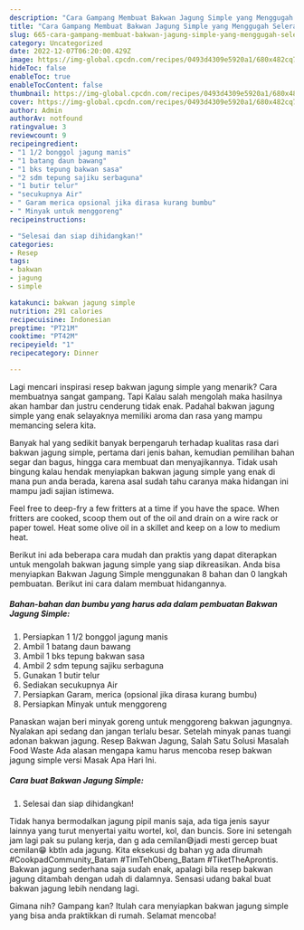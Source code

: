 ```yaml
---
description: "Cara Gampang Membuat Bakwan Jagung Simple yang Menggugah Selera"
title: "Cara Gampang Membuat Bakwan Jagung Simple yang Menggugah Selera"
slug: 665-cara-gampang-membuat-bakwan-jagung-simple-yang-menggugah-selera
category: Uncategorized
date: 2022-12-07T06:20:00.429Z
image: https://img-global.cpcdn.com/recipes/0493d4309e5920a1/680x482cq70/bakwan-jagung-simple-foto-resep-utama.jpg
hideToc: false
enableToc: true
enableTocContent: false
thumbnail: https://img-global.cpcdn.com/recipes/0493d4309e5920a1/680x482cq70/bakwan-jagung-simple-foto-resep-utama.jpg
cover: https://img-global.cpcdn.com/recipes/0493d4309e5920a1/680x482cq70/bakwan-jagung-simple-foto-resep-utama.jpg
author: Admin
authorAv: notfound
ratingvalue: 3
reviewcount: 9
recipeingredient:
- "1 1/2 bonggol jagung manis"
- "1 batang daun bawang"
- "1 bks tepung bakwan sasa"
- "2 sdm tepung sajiku serbaguna"
- "1 butir telur"
- "secukupnya Air"
- " Garam merica opsional jika dirasa kurang bumbu"
- " Minyak untuk menggoreng"
recipeinstructions:

- "Selesai dan siap dihidangkan!"
categories:
- Resep
tags:
- bakwan
- jagung
- simple

katakunci: bakwan jagung simple 
nutrition: 291 calories
recipecuisine: Indonesian
preptime: "PT21M"
cooktime: "PT42M"
recipeyield: "1"
recipecategory: Dinner

---
```



Lagi mencari inspirasi resep bakwan jagung simple yang menarik? Cara membuatnya sangat gampang. Tapi Kalau salah mengolah maka hasilnya akan hambar dan justru cenderung tidak enak. Padahal bakwan jagung simple yang enak selayaknya memiliki aroma dan rasa yang mampu memancing selera kita.


Banyak hal yang sedikit banyak berpengaruh terhadap kualitas rasa dari bakwan jagung simple, pertama dari jenis bahan, kemudian pemilihan bahan segar dan bagus, hingga cara membuat dan menyajikannya. Tidak usah bingung kalau hendak menyiapkan bakwan jagung simple yang enak di mana pun anda berada, karena asal sudah tahu caranya maka hidangan ini mampu jadi sajian istimewa.

Feel free to deep-fry a few fritters at a time if you have the space. When fritters are cooked, scoop them out of the oil and drain on a wire rack or paper towel. Heat some olive oil in a skillet and keep on a low to medium heat.


Berikut ini ada beberapa cara mudah dan praktis yang dapat diterapkan untuk mengolah bakwan jagung simple yang siap dikreasikan. Anda bisa menyiapkan Bakwan Jagung Simple menggunakan 8 bahan dan 0 langkah pembuatan. Berikut ini cara dalam membuat hidangannya.

<!--inarticleads1-->

##### Bahan-bahan dan bumbu yang harus ada dalam pembuatan Bakwan Jagung Simple:

1. Persiapkan 1 1/2 bonggol jagung manis
1. Ambil 1 batang daun bawang
1. Ambil 1 bks tepung bakwan sasa
1. Ambil 2 sdm tepung sajiku serbaguna
1. Gunakan 1 butir telur
1. Sediakan secukupnya Air
1. Persiapkan  Garam, merica (opsional jika dirasa kurang bumbu)
1. Persiapkan  Minyak untuk menggoreng


Panaskan wajan beri minyak goreng untuk menggoreng bakwan jagungnya. Nyalakan api sedang dan jangan terlalu besar. Setelah minyak panas tuangi adonan bakwan jagung. Resep Bakwan Jagung, Salah Satu Solusi Masalah Food Waste Ada alasan mengapa kamu harus mencoba resep bakwan jagung simple versi Masak Apa Hari Ini. 

<!--inarticleads2-->

##### Cara buat Bakwan Jagung Simple:


1. Selesai dan siap dihidangkan!

Tidak hanya bermodalkan jagung pipil manis saja, ada tiga jenis sayur lainnya yang turut menyertai yaitu wortel, kol, dan buncis. Sore ini setengah jam lagi pak su pulang kerja, dan g ada cemilan😅jadi mesti gercep buat cemilan😁 kbtln ada jagung. Kita eksekusi dg bahan yg ada dirumah #CookpadCommunity_Batam #TimTehObeng_Batam #TiketTheAprontis. Bakwan jagung sederhana saja sudah enak, apalagi bila resep bakwan jagung ditambah dengan udah di dalamnya. Sensasi udang bakal buat bakwan jagung lebih nendang lagi. 

Gimana nih? Gampang kan? Itulah cara menyiapkan bakwan jagung simple yang bisa anda praktikkan di rumah. Selamat mencoba!

